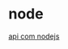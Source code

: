 # node

[api com nodejs](node%20b6893b1a88454f3bbba64d68f9cd9d56/api%20com%20nodejs%20ce9844f4dca0429fba3885902797856d.md)